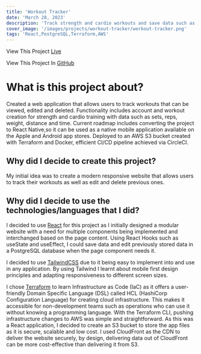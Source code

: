 ```yaml
---
title: 'Workout Tracker'
date: 'March 28, 2023'
description: 'Track strength and cardio workouts and save data such as reps, sets and weight.'
cover_image: '/images/projects/workout-tracker/workout-tracker.png'
tags: 'React,PostgreSQL,Terraform,AWS'
---
```


View This Project [Live](https://d8rrjwp3y8cru.cloudfront.net/)

View This Project In [GitHub](https://www.github.com/DomDevs2000/react-supabase-workout-tracker)

# What is this project about?

Created a web application that allows users to track workouts that can be viewed, edited and deleted.
Functionality includes account and workout creation for strength and cardio training with data such as sets, reps,
weight, distance and time.
Current roadmap includes converting the project to React Native,so it can be used as a native mobile application
available on the Apple and Android app stores.
Deployed to an AWS S3 bucket created with Terraform and Docker, efficient CI/CD pipeline achieved via CircleCI.

## Why did I decide to create this project?

My initial idea was to create a modern responsive website that allows users to track their workouts as well as edit and
delete previous ones.

## Why did I decide to use the technologies/languages that I did?

I decided to use [React](https://www.reactjs.org) for this project as I initially designed a modular website with a need
for multiple components being implemented and interchanged based on the page content. Using React Hooks such as useState
and useEffect, I could save data and edit previously stored data in a PostgreSQL database when the page component needs
it.

I decided to use [TailwindCSS](https://tailwindcss.com/) due to it being easy to implement into and use in any
application. By
using Tailwind I learnt about mobile first design principles and adapting responsiveness to different screen sizes.

I chose [Terraform](https://www.terraform.io/) to learn Infrastructure as Code (IaC) as it offers a user-friendly Domain Specific Language (DSL)
called HCL (HashiCorp Configuration Language) for creating cloud infrastructure. This makes it accessible for
non-development teams such as operations who can use it without knowing a programming language. With the Terraform CLI,
pushing infrastructure changes to AWS was simple and straightforward. As this was a React application, I decided to
create an S3 bucket to store the app files as it is secure, scalable and low cost. I used CloudFront as the CDN to
deliver the website securely, by design, delivering data out of CloudFront can be more cost-effective than delivering it
from S3.
